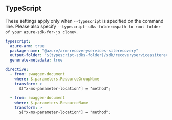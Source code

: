 ## TypeScript

These settings apply only when `--typescript` is specified on the command line.
Please also specify `--typescript-sdks-folder=<path to root folder of your azure-sdk-for-js clone>`.

``` yaml $(typescript)
typescript:
  azure-arm: true
  package-name: "@azure/arm-recoveryservices-siterecovery"
  output-folder: "$(typescript-sdks-folder)/sdk/recoveryservicessiterecovery/arm-recoveryservices-siterecovery"
  generate-metadata: true

directive: 
  - from: swagger-document
    where: $.parameters.ResourceGroupName
    transform: >
      $["x-ms-parameter-location"] = "method"; 
      
  - from: swagger-document
    where: $.parameters.ResourceName
    transform: >
      $["x-ms-parameter-location"] = "method";
```
